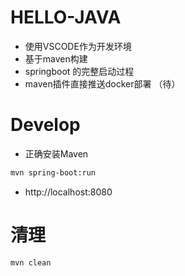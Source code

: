 # HELLO-JAVA
- 使用VSCODE作为开发环境 
- 基于maven构建
- springboot 的完整启动过程
- maven插件直接推送docker部署 （待）



# Develop
- 正确安装Maven
``` bash
mvn spring-boot:run
```
- http://localhost:8080

# 清理
``` bash
mvn clean
```
